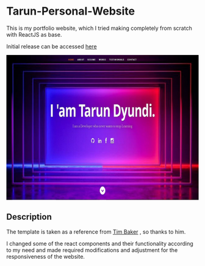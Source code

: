 # Tarun-Personal-Website
 This is my portfolio website, which I tried making completely from scratch with ReactJS as base.
 
 Initial release can be accessed [here](https://tacklestar-portfolio.herokuapp.com/) 
 

![img](https://github.com/tacklesta/tacklestar-personal-website/blob/master/public/images/portfolio/resume-website.jpg?raw=true)

## Description

The template is taken as a reference from [Tim Baker](https://github.com/tbakerx) , so thanks to him.

I changed some of the react components and their functionality according to my need and made required modifications and adjustment for the responsiveness of the website.
